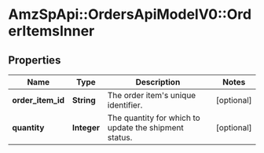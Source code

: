 # AmzSpApi::OrdersApiModelV0::OrderItemsInner

## Properties
Name | Type | Description | Notes
------------ | ------------- | ------------- | -------------
**order_item_id** | **String** | The order item&#x27;s unique identifier. | [optional] 
**quantity** | **Integer** | The quantity for which to update the shipment status. | [optional] 

